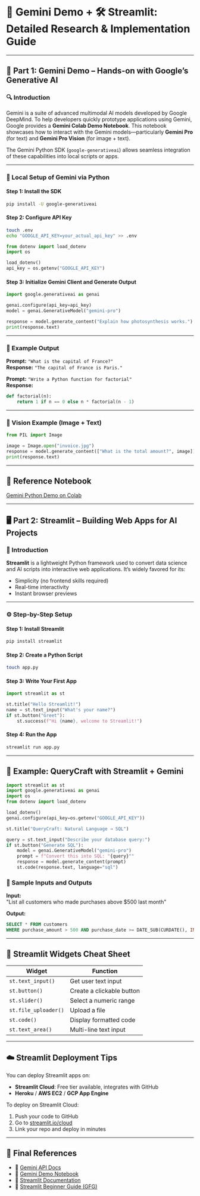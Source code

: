 
# 🧪 Gemini Demo + 🛠 Streamlit: Detailed Research & Implementation Guide

---

## 📘 Part 1: Gemini Demo – Hands-on with Google’s Generative AI

### 🔍 Introduction

Gemini is a suite of advanced multimodal AI models developed by Google DeepMind. To help developers quickly prototype applications using Gemini, Google provides a **Gemini Colab Demo Notebook**. This notebook showcases how to interact with the Gemini models—particularly **Gemini Pro** (for text) and **Gemini Pro Vision** (for image + text).

The Gemini Python SDK (`google-generativeai`) allows seamless integration of these capabilities into local scripts or apps.

---

### 🧪 Local Setup of Gemini via Python

#### Step 1: Install the SDK

```bash
pip install -U google-generativeai
```

#### Step 2: Configure API Key

```bash
touch .env
echo "GOOGLE_API_KEY=your_actual_api_key" >> .env
```

```python
from dotenv import load_dotenv
import os

load_dotenv()
api_key = os.getenv("GOOGLE_API_KEY")
```

#### Step 3: Initialize Gemini Client and Generate Output

```python
import google.generativeai as genai

genai.configure(api_key=api_key)
model = genai.GenerativeModel("gemini-pro")

response = model.generate_content("Explain how photosynthesis works.")
print(response.text)
```

---

### 💬 Example Output

**Prompt:** `"What is the capital of France?"`  
**Response:** `"The capital of France is Paris."`

**Prompt:** `"Write a Python function for factorial"`  
**Response:**

```python
def factorial(n):
    return 1 if n == 0 else n * factorial(n - 1)
```

---

### 🧠 Vision Example (Image + Text)

```python
from PIL import Image

image = Image.open("invoice.jpg")
response = model.generate_content(["What is the total amount?", image])
print(response.text)
```

---

## 🔗 Reference Notebook

[Gemini Python Demo on Colab](https://colab.research.google.com/github/google/generative-ai-docs/blob/main/site/en/gemini-api/docs/get-started/python.ipynb)

---

## 🖥️ Part 2: Streamlit – Building Web Apps for AI Projects

### 🧭 Introduction

**Streamlit** is a lightweight Python framework used to convert data science and AI scripts into interactive web applications. It’s widely favored for its:

* Simplicity (no frontend skills required)
* Real-time interactivity
* Instant browser previews

---

### ⚙️ Step-by-Step Setup

#### Step 1: Install Streamlit

```bash
pip install streamlit
```

#### Step 2: Create a Python Script

```bash
touch app.py
```

#### Step 3: Write Your First App

```python
import streamlit as st

st.title("Hello Streamlit!")
name = st.text_input("What's your name?")
if st.button("Greet"):
    st.success(f"Hi {name}, welcome to Streamlit!")
```

#### Step 4: Run the App

```bash
streamlit run app.py
```

---

## 🧪 Example: QueryCraft with Streamlit + Gemini

```python
import streamlit as st
import google.generativeai as genai
import os
from dotenv import load_dotenv

load_dotenv()
genai.configure(api_key=os.getenv("GOOGLE_API_KEY"))

st.title("QueryCraft: Natural Language → SQL")

query = st.text_input("Describe your database query:")
if st.button("Generate SQL"):
    model = genai.GenerativeModel("gemini-pro")
    prompt = f"Convert this into SQL: "{query}""
    response = model.generate_content(prompt)
    st.code(response.text, language="sql")
```

### 🧠 Sample Inputs and Outputs

**Input:**  
"List all customers who made purchases above $500 last month"

**Output:**

```sql
SELECT * FROM customers
WHERE purchase_amount > 500 AND purchase_date >= DATE_SUB(CURDATE(), INTERVAL 1 MONTH);
```

---

## 🔧 Streamlit Widgets Cheat Sheet

| Widget               | Function                  |
| -------------------- | ------------------------- |
| `st.text_input()`    | Get user text input       |
| `st.button()`        | Create a clickable button |
| `st.slider()`        | Select a numeric range    |
| `st.file_uploader()` | Upload a file             |
| `st.code()`          | Display formatted code    |
| `st.text_area()`     | Multi-line text input     |

---

## ☁️ Streamlit Deployment Tips

You can deploy Streamlit apps on:

* **Streamlit Cloud**: Free tier available, integrates with GitHub
* **Heroku** / **AWS EC2** / **GCP App Engine**

To deploy on Streamlit Cloud:

1. Push your code to GitHub
2. Go to [streamlit.io/cloud](https://streamlit.io/cloud)
3. Link your repo and deploy in minutes

---

## 📎 Final References

* 🔗 [Gemini API Docs](https://ai.google.dev/gemini-api/docs)
* 🔗 [Gemini Demo Notebook](https://colab.research.google.com/github/google/generative-ai-docs/blob/main/site/en/gemini-api/docs/get-started/python.ipynb)
* 🔗 [Streamlit Documentation](https://docs.streamlit.io/)
* 🔗 [Streamlit Beginner Guide (GFG)](https://www.geeksforgeeks.org/a-beginners-guide-to-streamlit/)
